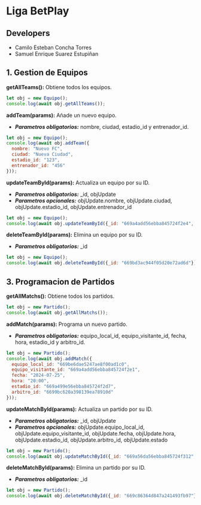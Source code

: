 # Liga BetPlay

## **Developers**

- Camilo Esteban Concha Torres
- Samuel Enrique Suarez Estupiñan

## 1. Gestion de Equipos

**getAllTeams():** Obtiene todos los equipos.

```javascript
let obj = new Equipo();
console.log(await obj.getAllTeams());
```

**addTeam(params):** Añade un nuevo equipo. 
- ***Parametros obligatorios:*** nombre, ciudad, estadio_id y entrenador_id.


```javascript
let obj = new Equipo();
console.log(await obj.addTeam({
  nombre: "Nuevo FC",
  ciudad: "Nueva Ciudad",
  estadio_id: "123",
  entrenador_id: "456"
}));
```

**updateTeamById(params):** Actualiza un equipo por su ID.

- ***Parametros obligatorios:*** _id, objUpdate
- ***Parametros opcionales:*** objUpdate.nombre, objUpdate.ciudad, objUpdate.estadio_id, objUpdate.entrenador_id


```javascript
let obj = new Equipo();
console.log(await obj.updateTeamById({_id: "669a4add56ebba845724f2e4", objUpdate: {nombre: "Deportivo Cali"}}))
```

**deleteTeamById(params):** Elimina un equipo por su ID.

- ***Parametros obligatorios:*** _id


```javascript
let obj = new Equipo();
console.log(await obj.deleteTeamById({_id: "669bd3ac944f05d20e72ad6d"}))
```

## 3. Programacion de Partidos

**getAllMatchs():** Obtiene todos los partidos.

```javascript
let obj = new Partido();
console.log(await obj.getAllMatchs());
```

**addMatch(params):** Programa un nuevo partido. 
- ***Parametros obligatorios:*** equipo_local_id, equipo_visitante_id, fecha, hora, estadio_id y arbitro_id.


```javascript
let obj = new Partido();
console.log(await obj.addMatch({
  equipo_local_id: "669be6dae5247ae8f00ad1c0",
  equipo_visitante_id: "669a4add56ebba845724f2e1",
  fecha: "2024-07-25",
  hora: "20:00",
  estadio_id: "669a499e56ebba845724f2d7",
  arbitro_id: "6699bc620a398139ea78910d" 
}));
```

**updateMatchById(params):** Actualiza un partido por su ID.

- ***Parametros obligatorios:*** _id, objUpdate
- ***Parametros opcionales:*** objUpdate.equipo_local_id, objUpdate.equipo_visitante_id, objUpdate.fecha, objUpdate.hora, objUpdate.estadio_id, objUpdate.arbitro_id, objUpdate.estado


```javascript
let obj = new Partido();
console.log(await obj.updateMatchById({_id: "669a56da56ebba845724f312", objUpdate: {fecha: "2024-08-02",hora: "20:00"}}))
```

**deleteMatchById(params):** Elimina un partido por su ID.

- ***Parametros obligatorios:*** _id

```javascript
let obj = new Partido();
console.log(await obj.deleteMatchById({_id: "669c86364d847a241493fb97"}))
```


